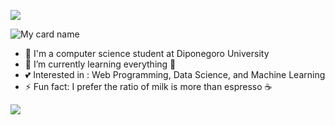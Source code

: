 ![](https://github.com/halfrost/halfrost/blob/master/icons/header_.png) 
<!-- ![](https://github.com/sabdadev/sabdadev/blob/main/MaiProfile.gif) -->
<!--<img src="https://im7.ezgif.com/tmp/ezgif-7-0cf17bcaf4ad.gif">-->
![My card name](https://cardivo.vercel.app/api?name=Jason%20Al-Hilal&description=%20Software%20Engineer&image=https://avatars.githubusercontent.com/u/68686486?s=400&u=7481143a5f8d0512ebd54a37af8aeb7b0aaa2293&v=4&backgroundColor=%23293B5F&instagram=jason_riskov10&linkedin=Jason%20Al-Hilal&github=sabdadev&twitter=computtedSetter&pattern=topography&colorPattern=%2347597E&fontColor=%23ddd&iconColor=%23fff&opacity=0.3)

<!-- ### Hola, I'm Jason! <img src="https://user-images.githubusercontent.com/1303154/88677602-1635ba80-d120-11ea-84d8-d263ba5fc3c0.gif" width="28px" alt="hi">  -->



- 🔭 I'm a computer science student at Diponegoro University
- 🌱 I’m currently learning everything 🤣
- 💕 Interested in : Web Programming, Data Science, and Machine Learning
- ⚡ Fun fact: I prefer the ratio of milk is more than espresso ☕

<img src="https://bad-apple-github-readme.vercel.app/api?show_bg=1&username=0xSabdadev&show_icons=true&theme=highcontrast">

<!-- <img src="https://github-profile-trophy.vercel.app/?username=sabdadev&rank=SECRET,S,AAA,A&theme=monokai"> -->

<!-- ![](https://github-profile-summary-cards.vercel.app/api/cards/profile-details?username=sabdadev&theme=monokai) -->

<!--[![GitHub Streak](http://github-readme-streak-stats.herokuapp.com?user=sabdadev&theme=radical&hide_border=true)](https://git.io/streak-stats)-->

<!-- #### Top Technologies

<!-- TODO: Make technologies links takes you to repositories/ -->

<!-- [![Javascript Badge](https://img.shields.io/badge/-Javascript-F0DB4F?style=for-the-badge&labelColor=black&logo=javascript&logoColor=F0DB4F)](#) 
![Java](https://img.shields.io/badge/-Java-eb1d1d?style=for-the-badge&labelColor=black&logo=java&logoColor=eb1d1d)
![C++](https://img.shields.io/badge/-c++-134de2?style=for-the-badge&labelColor=black&logo=cplusplus&logoColor=134de2)
![HTML5](https://img.shields.io/badge/-HTML5-E34F26?style=flat-square&logo=html5&logoColor=white)
![CSS3](https://img.shields.io/badge/-CSS3-1572B6?style=flat-square&logo=css3)
![Bootstrap](https://img.shields.io/badge/-Bootstrap-563D7C?style=flat-square&logo=bootstrap)
![MySQL](https://img.shields.io/badge/-MySQL-black?style=flat-square&logo=mysql)
![Git](https://img.shields.io/badge/-Git-black?style=flat-square&logo=git)
![GitHub](https://img.shields.io/badge/-GitHub-181717?style=flat-square&logo=github) -->


